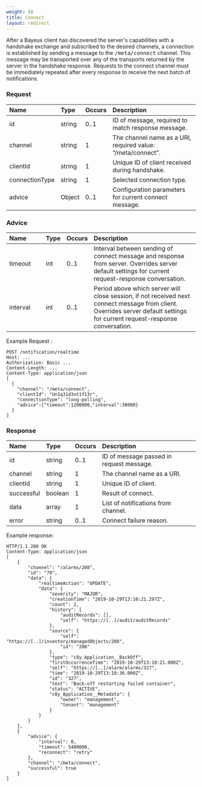 ```yaml
---
weight: 50
title: Connect
layout: redirect
---
```


After a Bayeux client has discovered the server's capabilities with a handshake exchange and subscribed to the desired channels, a connection is established by sending a message to the <kbd>/meta/connect</kbd> channel. This message may be transported over any of the transports returned by the server in the handshake response. Requests to the connect channel must be immediately repeated after every response to receive the next batch of notifications.

### Request

<table>
<colgroup>
<col style="width: 20%;">
<col style="width: 10%;">
<col style="width: 10%;">
<col style="width: 60%;">
</colgroup>
<thead>
<tr>
<th align="left">Name</th>
<th align="left">Type</th>
<th align="left">Occurs</th>
<th align="left">Description</th>
</tr>
</thead>
<tbody>
<tr>
<td align="left">id</td>
<td align="left">string</td>
<td align="left">0..1</td>
<td align="left">ID of message, required to match response message.</td>
</tr>
<tr>
<td align="left">channel</td>
<td align="left">string</td>
<td align="left">1</td>
<td align="left">The channel name as a URI, required value: “/meta/connect”.</td>
</tr>
<tr>
<td align="left">clientId</td>
<td align="left">string</td>
<td align="left">1</td>
<td align="left">Unique ID of client received during handshake.</td>
</tr>
<tr>
<td align="left">connectionType</td>
<td align="left">string</td>
<td align="left">1</td>
<td align="left">Selected connection type.</td>
</tr>
<tr>
<td align="left">advice</td>
<td align="left">Object</td>
<td align="left">0..1</td>
<td align="left">Configuration parameters for current connect message.</td>
</tr>
</tbody>
</table>

### Advice

<table>
<colgroup>
<col style="width: 20%;">
<col style="width: 10%;">
<col style="width: 10%;">
<col style="width: 60%;">
</colgroup>
<thead>
<tr>
<th align="left">Name</th>
<th align="left">Type</th>
<th align="left">Occurs</th>
<th align="left">Description</th>
</tr>
</thead>
<tbody>
<tr>
<td align="left">timeout</td>
<td align="left">int</td>
<td align="left">0..1</td>
<td align="left">Interval between sending of connect message and response from server. Overrides server default settings for current request-response conversation.</td>
</tr>
<tr>
<td align="left">interval</td>
<td align="left">int</td>
<td align="left">0..1</td>
<td align="left">Period above which server will close session, if not received next connect message from client. Overrides server default settings for current request-response conversation.</td>
</tr>
</tbody>
</table>

Example Request :

```http
POST /notification/realtime
Host: ...
Authorization: Basic ...
Content-Length: ...
Content-Type: application/json
[
  {
    "channel": "/meta/connect",
    "clientId": "Un1q31d3nt1f13r",
    "connectionType": "long-polling",
    "advice":{"timeout":1200000,"interval":30000}
  }
]
```

### Response

|Name|Type|Occurs|Description|
|:---|:---|:-----|:----------|
|id|string|0..1|ID of message passed in request message.|
|channel|string|1|The channel name as a URI.|
|clientId|string|1|Unique ID of client.|
|successful|boolean|1|Result of connect.|
|data|array|1|List of notifications from channel.|
|error|string|0..1|Connect failure reason.|

Example response:

```http
HTTP/1.1 200 OK
Content-Type: application/json
[
    {
        "channel": "/alarms/208",
        "id": "79",
        "data": {
            "realtimeAction": "UPDATE",
            "data": {
                "severity": "MAJOR",
                "creationTime": "2019-10-29T13:10:21.297Z",
                "count": 2,
                "history": {
                    "auditRecords": [],
                    "self": "https://[..]/audit/auditRecords"
                },
                "source": {
                    "self": "https://[..]/inventory/managedObjects/208",
                    "id": "208"
                },
                "type": "c8y_Application__BackOff",
                "firstOccurrenceTime": "2019-10-29T13:10:21.000Z",
                "self": "https://[..]/alarm/alarms/327",
                "time": "2019-10-29T13:10:36.000Z",
                "id": "327",
                "text": "Back-off restarting failed container",
                "status": "ACTIVE",
                "c8y_Application__Metadata": {
                    "owner": "management",
                    "tenant": "management"
                }
            }
        }
    },
    {
        "advice": {
            "interval": 0,
            "timeout": 5400000,
            "reconnect": "retry"
        },
        "channel": "/meta/connect",
        "successful": true
    }
]
```
